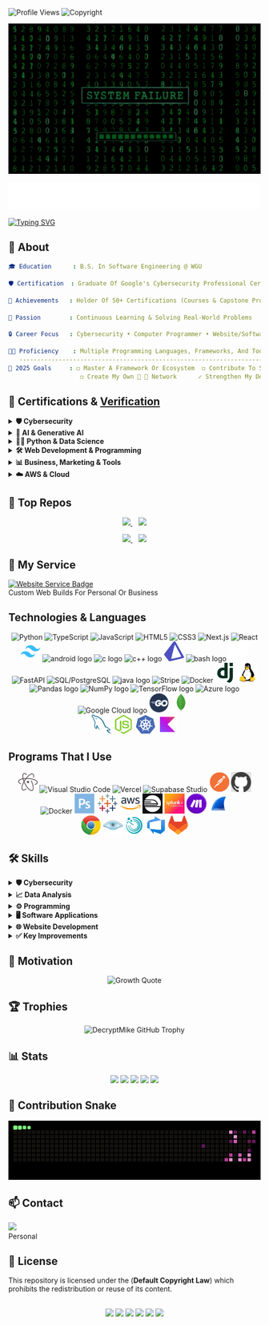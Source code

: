 <img src="https://komarev.com/ghpvc/?username=DecryptMike&style=for-the-badge&color=brightgreen&labelColor=555555&label=Access%20Log" alt="Profile Views" /> ![Copyright](https://img.shields.io/badge/Copyright-©%202025-black?style=for-the-badge) 

<p align="center">
  <img src="H4ck3rByt3s.gif" alt="Decrypt Mike Rain Animation" width="1100" height="300" />
</p>

<p align="center">
  <img src="DecryptMike.png" alt="Decrypt Mike Logo" />
</p>

[![Typing SVG](https://readme-typing-svg.herokuapp.com?font=Orbitron&size=48&letterSpacing=4px&pause=1000&color=72EC54&center=true&width=1100&height=80&lines=...+Cybersecurity;...+Computer+Programmer;...+Website+%26+Software+Development;...+AI%2FML+Engineer+)](https://git.io/typing-svg)

## 👾 About

```yaml
🎓 Education      : B.S. In Software Engineering @ WGU

🛡️ Certification  : Graduate Of Google's Cybersecurity Professional Certificate (Coursera)

📜 Achievements   : Holder Of 50+ Certifications (Courses & Capstone Projects)

🧠 Passion        : Continuous Learning & Solving Real-World Problems

🔒 Career Focus   : Cybersecurity • Computer Programmer • Website/Software Development • AI/ML Engineer 

👨‍💻 Proficiency    : Multiple Programming Languages, Frameworks, And Tools
   -------------------------------------------------------------------------------------------
📅 2025 Goals     : ◻️ Master A Framework Or Ecosystem  ◻️ Contribute To 5 Open Source Projects
                    ◻️ Create My Own 🧱 🔗 Network      ✓ Strengthen My DevOps & CI/CD Skills

```

## 📜 Certifications & [Verification](https://drive.google.com/drive/folders/1LS1OOaF6PA33uxKgK3WIWN73c1YzJ4LE?usp=drive_link) 

<details>
<summary><strong>🛡️ Cybersecurity</strong></summary><br/>

![Google](https://img.shields.io/badge/Google-Google%20Cybersecurity-10b981?style=flat-square&logo=google&logoColor=white&labelColor=555)
![Google](https://img.shields.io/badge/Google-Foundations%20of%20Cybersecurity-10b981?style=flat-square&logo=google&logoColor=white&labelColor=555)
![Google](https://img.shields.io/badge/Google-Assets%20Threats%20%26%20Vulnerabilities-10b981?style=flat-square&logo=google&logoColor=white&labelColor=555)
![Google](https://img.shields.io/badge/Google-Connect%20and%20Protect-10b981?style=flat-square&logo=google&logoColor=white&labelColor=555)
![Google](https://img.shields.io/badge/Google-Play%20It%20Safe-10b981?style=flat-square&logo=google&logoColor=white&labelColor=555)
![Google](https://img.shields.io/badge/Google-Tools%20of%20the%20Trade-10b981?style=flat-square&logo=google&logoColor=white&labelColor=555)
![Google](https://img.shields.io/badge/Google-Sound%20the%20Alarm-10b981?style=flat-square&logo=google&logoColor=white&labelColor=555)
![Google](https://img.shields.io/badge/Google-Put%20It%20to%20Work-10b981?style=flat-square&logo=google&logoColor=white&labelColor=555)
![IBM](https://img.shields.io/badge/IBM-Cybersecurity%20Case%20Studies-10b981?style=flat-square&logo=ibm&logoColor=white&labelColor=555)
![IBM](https://img.shields.io/badge/IBM-Lightning%20Strikes%20Case%20Study-10b981?style=flat-square&logo=ibm&logoColor=white&labelColor=555)
![IBM](https://img.shields.io/badge/IBM-Capstone%20Final%20Project-10b981?style=flat-square&logo=ibm&logoColor=white&labelColor=555)
![Coursera](https://img.shields.io/badge/Coursera-Google%20Cybersecurity%20Certificate%20V2-10b981?style=flat-square&logo=coursera&logoColor=white&labelColor=555)
![Cisco](https://img.shields.io/badge/%20Cisco-Ethical%20Hacker-10b981?style=flat-square&labelColor=555&logo=cisco&logoColor=white)

</details>

<details>
<summary><strong>🤖 AI & Generative AI</strong></summary><br/>

![GoogleCloud](https://img.shields.io/badge/GoogleCloud-Responsible%20AI-ef4444?style=flat-square&logo=googlecloud&logoColor=white&labelColor=555)
![GoogleCloud](https://img.shields.io/badge/GoogleCloud-Introduction%20to%20Generative%20AI-ef4444?style=flat-square&logo=googlecloud&logoColor=white&labelColor=555)
![GoogleCloud](https://img.shields.io/badge/GoogleCloud-Introduction%20to%20Large%20Language%20Models-ef4444?style=flat-square&logo=googlecloud&logoColor=white&labelColor=555)
![GoogleCloud](https://img.shields.io/badge/GoogleCloud-Introduction%20to%20Responsible%20AI-ef4444?style=flat-square&logo=googlecloud&logoColor=white&labelColor=555)
![Coursera](https://img.shields.io/badge/Coursera-GenAI%20for%20Data%20Analysis-ef4444?style=flat-square&logo=coursera&logoColor=white&labelColor=555)
![Coursera](https://img.shields.io/badge/Coursera-GenAI%20Web%20Dev%20Python%20Copilot-ef4444?style=flat-square&logo=coursera&logoColor=white&labelColor=555)
![Coursera](https://img.shields.io/badge/Coursera-Gemini%20Marketing%20Plan-ef4444?style=flat-square&logo=coursera&logoColor=white&labelColor=555)
![Coursera](https://img.shields.io/badge/Coursera-Google%20AI%20Essentials-ef4444?style=flat-square&logo=coursera&logoColor=white&labelColor=555)
![Coursera](https://img.shields.io/badge/Coursera-OpenAI%20API%20for%20Beginners-ef4444?style=flat-square&logo=coursera&logoColor=white&labelColor=555)
![IBM](https://img.shields.io/badge/IBM-Generative%20AI%20Software%20Dev-ef4444?style=flat-square&logo=ibm&logoColor=white&labelColor=555)
![Amazon](https://img.shields.io/badge/Amazon-Generative%20AI%20in%20Software%20Dev-ef4444?style=flat-square&logo=amazon&logoColor=white&labelColor=555)
![Make.com](https://img.shields.io/badge/Make.com-AI%20Content%20Automation-ef4444?style=flat-square&logo=make&logoColor=white&labelColor=555)

</details>

<details>
<summary><strong>🧑‍💻 Python & Data Science</strong></summary><br/>

![Coursera](https://img.shields.io/badge/Coursera-Python%20101-3b82f6?style=flat-square&logo=coursera&logoColor=white&labelColor=555)
![Coursera](https://img.shields.io/badge/Coursera-Exploratory%20Data%20Analysis-3b82f6?style=flat-square&logo=coursera&logoColor=white&labelColor=555)
![Coursera](https://img.shields.io/badge/Coursera-Decryption%20with%20Python-3b82f6?style=flat-square&logo=coursera&logoColor=white&labelColor=555)
![Coursera](https://img.shields.io/badge/Coursera-Data%20Analysis%20with%20OpenAI-3b82f6?style=flat-square&logo=coursera&logoColor=white&labelColor=555)
![Coursera](https://img.shields.io/badge/Coursera-Flask%20Web%20App%20with%20Python-3b82f6?style=flat-square&logo=flask&logoColor=white&labelColor=555)
![HackerRank](https://img.shields.io/badge/HackerRank-Python%20(Basic)-3b82f6?style=flat-square&logo=hackerrank&logoColor=white&labelColor=555)
![HackerRank](https://img.shields.io/badge/HackerRank-R%20(Intermediate)-3b82f6?style=flat-square&logo=hackerrank&logoColor=white&labelColor=555)
![HackerRank](https://img.shields.io/badge/HackerRank-SQL%20(Advanced)-3b82f6?style=flat-square&logo=hackerrank&logoColor=white&labelColor=555)
![HackerRank](https://img.shields.io/badge/HackerRank-SQL%20(Intermediate)-3b82f6?style=flat-square&logo=hackerrank&logoColor=white&labelColor=555)
![Python](https://img.shields.io/badge/Python-Update%20File%20Algorithm-3b82f6?style=flat-square&logo=python&logoColor=white&labelColor=555)
![Python](https://img.shields.io/badge/Python-Import%20Parsing%20Txtfile-3b82f6?style=flat-square&logo=python&logoColor=white&labelColor=555)
![Python](https://img.shields.io/badge/Python-Create%20Another%20Algorithm-3b82f6?style=flat-square&logo=python&logoColor=white&labelColor=555)
![Google](https://img.shields.io/badge/Google-Foundations%20Data%20Everywhere-3b82f6?style=flat-square&logo=google&logoColor=white&labelColor=555)
![IBM](https://img.shields.io/badge/IBM-Python%20for%20Data%20Science-3b82f6?style=flat-square&logo=ibm&logoColor=white&labelColor=555)
![Duke](https://img.shields.io/badge/Duke-Python%20Scripting-3b82f6?style=flat-square&logo=duke&logoColor=white&labelColor=555)
![Cisco](https://img.shields.io/badge/Cisco-Python%20Essentials%202-3b82f6?style=flat-square&logo=cisco&logoColor=white&labelColor=555)

</details>

<details>
<summary><strong>🛠️ Web Development & Programming</strong></summary><br/>

![Coursera](https://img.shields.io/badge/Coursera-Build%20Portfolio%20Website-8b5cf6?style=flat-square&logo=coursera&logoColor=white&labelColor=555)
![Coursera](https://img.shields.io/badge/Coursera-JavaScript%20Intro-8b5cf6?style=flat-square&logo=javascript&logoColor=white&labelColor=555)
![Coursera](https://img.shields.io/badge/Coursera-HTML%20Intro-8b5cf6?style=flat-square&logo=html5&logoColor=white&labelColor=555)
![Coursera](https://img.shields.io/badge/Coursera-HTML%2C%20CSS%2C%20JS%20for%20Developers-8b5cf6?style=flat-square&logo=html5&logoColor=white&labelColor=555)
![Coursera](https://img.shields.io/badge/Coursera-Java%20JDBC-8b5cf6?style=flat-square&logo=java&logoColor=white&labelColor=555)
![Coursera](https://img.shields.io/badge/Coursera-C%2B%2B%20Calculator-8b5cf6?style=flat-square&logo=cpp&logoColor=white&labelColor=555)
![Coursera](https://img.shields.io/badge/Coursera-Programming%20in%20C%23-8b5cf6?style=flat-square&logo=csharp&logoColor=white&labelColor=555)
![Coursera](https://img.shields.io/badge/Coursera-JavaScript%20with%20AI-8b5cf6?style=flat-square&logo=javascript&logoColor=white&labelColor=555)
![HackerRank](https://img.shields.io/badge/HackerRank-Frontend%20Developer%20(React)-8b5cf6?style=flat-square&logo=hackerrank&logoColor=white&labelColor=555)
![HackerRank](https://img.shields.io/badge/HackerRank-JavaScript%20(Intermediate)-8b5cf6?style=flat-square&logo=hackerrank&logoColor=white&labelColor=555)
![HackerRank](https://img.shields.io/badge/HackerRank-Node.js%20(Intermediate)-8b5cf6?style=flat-square&logo=hackerrank&logoColor=white&labelColor=555)
![HackerRank](https://img.shields.io/badge/HackerRank-Angular%20(Intermediate)-8b5cf6?style=flat-square&logo=hackerrank&logoColor=white&labelColor=555)
![HackerRank](https://img.shields.io/badge/HackerRank-Rest%20API%20(Intermediate)-8b5cf6?style=flat-square&logo=hackerrank&logoColor=white&labelColor=555)
![HackerRank](https://img.shields.io/badge/HackerRank-Go%20(Intermediate)-8b5cf6?style=flat-square&logo=hackerrank&logoColor=white&labelColor=555)
![HackerRank](https://img.shields.io/badge/HackerRank-React%20(Basic)-8b5cf6?style=flat-square&logo=hackerrank&logoColor=white&labelColor=555)
![HackerRank](https://img.shields.io/badge/HackerRank-Java%20(Basic)-8b5cf6?style=flat-square&logo=hackerrank&logoColor=white&labelColor=555)
![HackerRank](https://img.shields.io/badge/HackerRank-CSS%20(Basic)-8b5cf6?style=flat-square&logo=hackerrank&logoColor=white&labelColor=555)
![HackerRank](https://img.shields.io/badge/HackerRank-C%23%20(Basic)-8b5cf6?style=flat-square&logo=hackerrank&logoColor=white&labelColor=555)
![IBM](https://img.shields.io/badge/IBM-Intro%20to%20HTML%20CSS%20JS-8b5cf6?style=flat-square&logo=ibm&logoColor=white&labelColor=555)
![Johns%20Hopkins](https://img.shields.io/badge/Johns%20Hopkins-Web%20Dev%20with%20HTML%20CSS%20JS-8b5cf6?style=flat-square&logo=html5&logoColor=white&labelColor=555)
![Simplilearn](https://img.shields.io/badge/Simplilearn-Programming%20with%20C%23-8b5cf6?style=flat-square&logo=csharp&logoColor=white&labelColor=555)
![Cisco](https://img.shields.io/badge/Cisco-JavaScript%20Essentials%202-8b5cf6?style=flat-square&logo=cisco&logoColor=white&labelColor=555)

</details>

<details>
<summary><strong>📊 Business, Marketing & Tools</strong></summary><br/>

![Coursera](https://img.shields.io/badge/Coursera-Business%20Analysis%20%26%20Process%20Management-60a5fa?style=flat-square&logo=coursera&logoColor=white&labelColor=555)
![Coursera](https://img.shields.io/badge/Coursera-Create%20Google%20Ads%20Campaign-60a5fa?style=flat-square&logo=googleads&logoColor=white&labelColor=555)
![Coursera](https://img.shields.io/badge/Coursera-Facebook%20Ads%20Campaign-60a5fa?style=flat-square&logo=facebook&logoColor=white&labelColor=555)
![Coursera](https://img.shields.io/badge/Coursera-Intro%20to%20Google%20Docs-60a5fa?style=flat-square&logo=google&logoColor=white&labelColor=555)
![Coursera](https://img.shields.io/badge/Coursera-Data%20Visualization%20with%20Skills.AI-60a5fa?style=flat-square&logo=chartdotjs&logoColor=white&labelColor=555)

</details>

<details>
<summary><strong>☁️ AWS & Cloud</strong></summary><br/>

![Amazon](https://img.shields.io/badge/Amazon-Data%20Analytics%20%26%20Databases-f97316?style=flat-square&logo=amazon&logoColor=white&labelColor=555)
![AWS](https://img.shields.io/badge/AWS-Software%20Dev%20Practices-f97316?style=flat-square&logo=amazonaws&logoColor=white&labelColor=555)
![AWS](https://img.shields.io/badge/AWS-Python%20App%20Dev-f97316?style=flat-square&logo=amazonaws&logoColor=white&labelColor=555)
![Whizlabs](https://img.shields.io/badge/Whizlabs-AWS%20Data%20Analytics-f97316?style=flat-square&logo=amazonaws&logoColor=white&labelColor=555)

</details>

## 📌 Top Repos

<p align="center">
  <a href="https://github.com/DecryptMike/DecryptMike-Log-Analyzer">
    <img src="https://github-readme-stats.vercel.app/api/pin/?username=DecryptMike&repo=DecryptMike-Log-Analyzer&bg_color=000000&border_color=75ec54&title_color=75ec54&text_color=ffffff" width="47%"/>
  </a>
  &nbsp;&nbsp;
  <a href="https://github.com/DecryptMike/DecryptMike-AI-Backend">
    <img src="https://github-readme-stats.vercel.app/api/pin/?username=DecryptMike&repo=DecryptMike-AI-Backend&bg_color=000000&border_color=75ec54&title_color=75ec54&text_color=ffffff&cache_buster=1" width="47%"/>
    </a>
</p>

<p align="center"> 
  <a href="https://github.com/DecryptMike/DecryptMike-SaaS-Starter-Kit">
    <img src="https://github-readme-stats.vercel.app/api/pin/?username=DecryptMike&repo=DecryptMike-SaaS-Starter-Kit&bg_color=000000&border_color=75ec54&title_color=75ec54&text_color=ffffff" width="47%"/>
  </a>
  &nbsp;&nbsp; 
  <a href="https://github.com/DecryptMike/DecryptMike-SecureFileTransfer">
    <img src="https://github-readme-stats.vercel.app/api/pin/?username=DecryptMike&repo=DecryptMike-SecureFileTransfer&bg_color=000000&border_color=75ec54&title_color=75ec54&text_color=ffffff&cache_buster=1" width="47%"/>
  </a>
</p>

## 🔧 My Service

<a href="https://h4ck3rbyt3s.systeme.io/websitepackage"><img src="https://img.shields.io/badge/Website%20Service-75ec54?style=for-the-badge&logo=globe&logoColor=black" alt="Website Service Badge"/></a><br>Custom Web Builds For Personal Or Business

## Technologies & Languages 

<p align="center">
  <img src="https://cdn.jsdelivr.net/gh/devicons/devicon/icons/python/python-original.svg" alt="Python" width="40" height="40"/>
  <img src="https://cdn.jsdelivr.net/gh/devicons/devicon/icons/typescript/typescript-original.svg" alt="TypeScript" width="40" height="40"/>
  <img src="https://cdn.jsdelivr.net/gh/devicons/devicon/icons/javascript/javascript-original.svg" alt="JavaScript" width="40" height="40"/>
  <img src="https://cdn.jsdelivr.net/gh/devicons/devicon/icons/html5/html5-original.svg" alt="HTML5" width="40" height="40"/>
  <img src="https://cdn.jsdelivr.net/gh/devicons/devicon/icons/css3/css3-original.svg" alt="CSS3" width="40" height="40"/>
  <img src="https://cdn.jsdelivr.net/gh/devicons/devicon/icons/nextjs/nextjs-original.svg" alt="Next.js" width="40" height="40"/>
  <img src="https://cdn.jsdelivr.net/gh/devicons/devicon/icons/react/react-original.svg" alt="React" width="40" height="40"/>
  <img src="./assets/tailwindcss.png" alt="Tailwind CSS" width="40" height="40" />
  <img src="https://cdn.jsdelivr.net/gh/devicons/devicon/icons/android/android-original.svg" height="40" alt="android logo" />
  <img src="https://cdn.jsdelivr.net/gh/devicons/devicon/icons/c/c-original.svg" height="40" alt="c logo" />
  <img src="https://cdn.jsdelivr.net/gh/devicons/devicon/icons/cplusplus/cplusplus-original.svg" height="40" alt="c++ logo" />
  <img src="./assets/prisma.png" alt="Prisma" width="40" height="40" />
  <img src="https://cdn.jsdelivr.net/gh/devicons/devicon/icons/bash/bash-original.svg" height="40" alt="bash logo" />
  <img src="./assets/Rust.png" height="40" alt="Rust" /><br>
  <img src="https://cdn.jsdelivr.net/gh/devicons/devicon/icons/fastapi/fastapi-original.svg" alt="FastAPI" width="40" height="40"/>
  <img src="https://cdn.jsdelivr.net/gh/devicons/devicon/icons/postgresql/postgresql-original.svg" alt="SQL/PostgreSQL" width="40" height="40"/>
  <img src="https://cdn.jsdelivr.net/gh/devicons/devicon/icons/java/java-original.svg" height="40" alt="java logo" />
  <img src="https://logos-world.net/wp-content/uploads/2021/03/Stripe-Logo.png" alt="Stripe" width="40" height="40"/>
  <img src="https://cdn.jsdelivr.net/gh/devicons/devicon/icons/docker/docker-original.svg" alt="Docker" width="40" height="40"/>
  <img src="./assets/django.png" alt="Django" width="40" height="40"/>
  <img src="./assets/linux.png" alt="Linux" width="40" height="40"/>
  <img src="https://cdn.jsdelivr.net/gh/devicons/devicon/icons/pandas/pandas-original.svg" height="40" alt="Pandas logo" />
  <img src="https://cdn.jsdelivr.net/gh/devicons/devicon/icons/numpy/numpy-original.svg" height="40" alt="NumPy logo" />
  <img src="https://cdn.jsdelivr.net/gh/devicons/devicon/icons/tensorflow/tensorflow-original.svg" height="40" alt="TensorFlow logo" />
  <img src="https://cdn.jsdelivr.net/gh/devicons/devicon/icons/azure/azure-original.svg" height="40" alt="Azure logo" />
  <img src="https://cdn.jsdelivr.net/gh/devicons/devicon/icons/googlecloud/googlecloud-original.svg" height="40" alt="Google Cloud logo" />
  <img src="./assets/Golang.png" alt="Golang" width="40" height="40"/>
  <img src="./assets/MongoDB.png" alt="MongoDB" width="40" height="40"/><br>
  <img src="./assets/MySQL.png" alt="MySQL" width="40" height="40"/>
  <img src="./assets/Node.js.png" alt="Node" width="40" height="40"/>
  <img src="./assets/Kubernetes.png" alt="Kubernetes" width="40" height="40"/>
  <img src="./assets/Kotlin.png" alt="Kotlin" width="40" height="40"/>
</p>

## Programs That I Use 

<p align="center">
  <img src="./assets/atom.png" alt="Atom" width="40" height="40"/>
  <img src="https://cdn.jsdelivr.net/gh/devicons/devicon/icons/vscode/vscode-original.svg" alt="Visual Studio Code" width="40" height="40"/>
  <img src="https://assets.vercel.com/image/upload/front/favicon/vercel/180x180.png" alt="Vercel" width="40" height="40"/>
  <img src="https://avatars.githubusercontent.com/u/8296347?s=200&v=4" alt="Supabase Studio" width="40" height="40"/>
  <img src="./assets/postman.png" alt="Postman" width="40" height="40" />
  <img src="./assets/Github.jpg" alt="GitHub" width="40" height="40"/>
  <img src="https://cdn.jsdelivr.net/gh/devicons/devicon/icons/docker/docker-original.svg" alt="Docker" width="40" height="40"/>
  <img src="./assets/ADPS.png" alt="Photoshop" width="40" height="40"/>
  <img src="./assets/Tableau.png" height="40" alt="Tableau logo" />
  <img src="./assets/Aws.png" alt="AWS Cloud" width="40" height="40"/>
  <img src="./assets/Railway.png" height="40" alt="Railway logo" />
  <img src="./assets/Splunk.jpeg" height="40" alt="Splunk logo" />
  <img src="./assets/make.png" height="40" alt="Make logo" />
  <img src="./assets/Wireshark.jpeg" alt="Wireshark" width="40" height="40"/><br>
  <img src="./assets/chrome.png" alt="Chrome" width="40" height="40"/>
  <img src="./assets/Nmap.png" height="40" alt="Nmap logo" />
  <img src="./assets/nessus.png" height="40" alt="Nessus logo" />
  <img src="./assets/Azure Devops.png" height="40" alt="Azure logo" />
  <img src="./assets/GitLab.png" height="40" alt="GitLab logo" />
</p>

## 🛠 Skills

<details>
<summary><strong>🛡️ Cybersecurity</strong></summary>
  
- Network Security - Wireshark (Advanced), Nmap (Intermediate), Suricata (Intermediate), Tcpdump (Intermediate)

- Security Information And Event Management (SIEM) - Splunk (Intermediate), ELK Stack (Basic)

- Cloud Security - AWS Security Services (Basic), Azure Security Center (Basic)

- Vulnerability Assessment - Nessus (Basic), OpenVAS (Basic)

- Security Automation - Python Scripting For Security Tasks

- Log Analysis - Google Chronicle (Basic)

</details>

<details>
<summary><strong>📈 Data Analysis</strong></summary>

- Data Wrangling - Pandas, NumPy

- Statistical Analysis - SciPy, Statsmodels

- Machine Learning - Scikit-learn, TensorFlow (Basic), Keras (Basic)

- Data Visualization - Matplotlib, Seaborn, Tableau, Power BI

- Databases - SQL, MySQL, PostgreSQL, MongoDB (Basic)

</details>

<details>
<summary><strong>⚙️ Programming</strong></summary>

- Languages - Python (Advanced), JavaScript (Advanced), Java (Intermediate), C++ (Intermediate), Go (Basic), Rust (Basic)

- Frameworks & Libraries - React (Advanced), Angular (Intermediate), Node.js (Intermediate), Django (Intermediate)
                           Flask (Intermediate), Pandas (Intermediate), NumPy (Intermediate), Scikit-learn (Intermediate)

- Markup Languages - HTML (Advanced), CSS (Advanced), XML (Intermediate), JSON (Intermediate)

- Database Interaction - SQL (Advanced), NoSQL (MongoDB Basic)

</details>

<details>
<summary><strong>🖥️ Software Applications</strong></summary>

- Development Tools - Docker (Intermediate), Git (Advanced), Jenkins (Intermediate), VS Code (Advanced)

- Virtualization & Containerization - VirtualBox (Intermediate), VMware (Intermediate)

- Network Tools - PuTTY (Intermediate), Wireshark (Advanced)

- Data Visualization - Tableau (Intermediate), Power BI (Intermediate)

- Cloud Platforms - AWS (Basic), Azure (Basic), Google Cloud Platform (Basic)

</details>

<details>
<summary><strong>🌐 Website Development</strong></summary>

- Front-End - HTML5, CSS3, JavaScript (ES6+), React, Angular, Vue.js (Basic)

- Back-End - Node.js, Express.js, Django, Flask, PHP

- Content Management Systems (CMS) - WordPress (Intermediate), Drupal (Basic)

- Version Control - Git, GitHub/GitLab

- Web Servers - Apache, Nginx

</details>

<details>
<summary><strong>✅ Key Improvements</strong></summary>

- Categorization - Maintained Clear Categories For Easy Readability
  
- Relevance - Emphasized Tools And Technologies Directly Related To My Specified Areas
  
- Depth - Provided A Mix Of Advanced, Intermediate, And Basic Skills To Showcase My Well-Rounded Expertise
  
- Modern Tools - Included My Up-To-Date Technologies Like Docker, Cloud Platforms, & Modern JavaScript Frameworks
  
- Balance - Showcasing My Balance Between Development, Data, And Security Skills

</details>

## 💬 Motivation
<div align="center">
  <img src="https://quotes-github-readme.vercel.app/api?quote=Discipline%20leads%20to%20habits.%20Habits%20lead%20to%20consistency.%20Consistency%20leads%20to%20growth.&author=Anonymous&theme=dark&type=horizontal&border=true" alt="Growth Quote" />
</div>

## 🏆 Trophies

<p align="center">
  <img src="https://github-profile-trophy.vercel.app/?username=DecryptMike&theme=darkhub&no-bg=false&no-frame=false&margin-w=50&margin-h=50&column=4" alt="DecryptMike GitHub Trophy" />
</p>

## 📊 Stats
<p align="center">
  <img src="http://github-profile-summary-cards.vercel.app/api/cards/stats?username=DecryptMike&theme=chartreuse_dark" width="49%" />
  <img src="http://github-profile-summary-cards.vercel.app/api/cards/productive-time?username=DecryptMike&theme=chartreuse_dark&utcOffset=8" width="49%" />
  <img src="http://github-profile-summary-cards.vercel.app/api/cards/repos-per-language?username=DecryptMike&theme=chartreuse_dark" width="49%" />
  <img src="http://github-profile-summary-cards.vercel.app/api/cards/most-commit-language?username=DecryptMike&theme=chartreuse_dark" width="49%" />
  <img src="http://github-profile-summary-cards.vercel.app/api/cards/profile-details?username=DecryptMike&theme=chartreuse_dark" width="98%" />
</p>

## 🐍 Contribution Snake

<p align="center">
  <img src="DecryptMike Custom Snk.gif" width="830" />
</p>

## 📫 Contact

<a href="https://h4ck3rbyt3s.systeme.io/profile"><img src="https://img.shields.io/badge/H4ck3rByt3s-75ec54?style=for-the-badge&logoColor=black"/></a><br>
Personal

## 📄 License

This repository is licensed under the (**Default Copyright Law**) which prohibits the redistribution or reuse of its content.
<br>
<br>

<p align="center">
   <img src="https://img.shields.io/badge/Focus-Cybersecurity-0F9D58?style=for-the-badge&logo=datadog&logoColor=white"/>
   <img src="https://img.shields.io/badge/Focus-Web%20Development-1572B6?style=for-the-badge&logo=html5&logoColor=white"/>
<img src="https://img.shields.io/badge/FOCUS-ARTIFICIAL%20INTELLIGENCE-636363?style=for-the-badge&labelColor=4B4B4B&color=9333EA&logo=openai&logoColor=white"/>
   <img src="https://img.shields.io/badge/Focus-Software%20Development-4B8BBE?style=for-the-badge&logo=python&logoColor=white"/>
   <img src="https://img.shields.io/badge/Focus-Computer%20Programming-F7DF1E?style=for-the-badge&logo=javascript&logoColor=black"/>
   <img src="https://img.shields.io/badge/Made%20By-DecryptMike-limegreen?style=for-the-badge&logo=github"/>
</p>
